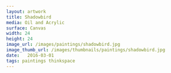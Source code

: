 ```yaml
---
layout: artwork
title: Shadowbird
media: Oil and Acrylic
surface: Canvas
width: 24
height: 24
image_url: /images/paintings/shadowbird.jpg
image_thumb_url: /images/thumbnails/paintings/shadowbird.jpg
date:   2016-03-01
tags: paintings thinkspace
---
```

